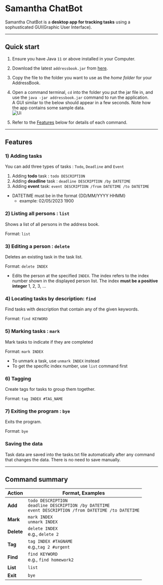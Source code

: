 # Samantha ChatBot

Samantha ChatBot is a **desktop app for tracking tasks** using a sophusticated GUI(Graphic User Interface).

--------------------------------------------------------------------------------------------------------------------

## Quick start

1. Ensure you have Java `11` or above installed in your Computer.

1. Download the latest `addressbook.jar` from [here](https://github.com/se-edu/addressbook-level3/releases).

1. Copy the file to the folder you want to use as the _home folder_ for your AddressBook.

1. Open a command terminal, `cd` into the folder you put the jar file in, and use the `java -jar addressbook.jar`
   command to run the application.<br>
   A GUI similar to the below should appear in a few seconds. Note how the app contains some sample data.<br>
   ![Ui](images/Ui.png)

1. Refer to the [Features](#features) below for details of each command.

--------------------------------------------------------------------------------------------------------------------

## Features

### 1) Adding tasks

You can add three types of tasks : `Todo`, `Deadline` and `Event`

1. Adding **todo** task : `todo DESCRIPTION`
2. Adding **deadline** task : `deadline DESCRIPTION /by DATETIME`
3. Adding **event** task: `event DESCRIPTION /from DATETIME /to DATETIME`

* DATETIME must be in the format {DD/MM/YYYY HHMM}
    * example: 02/05/2023 1900

### 2) Listing all persons : `list`

Shows a list of all persons in the address book.

Format: `list`

### 3) Editing a person : `delete`

Deletes an existing task in the task list.

Format: `delete INDEX`

* Edits the person at the specified `INDEX`. The index refers to the index number shown in the displayed person list.
  The index **must be a positive integer** 1, 2, 3, …​

### 4) Locating tasks by description: `find`

Find tasks with description that contain any of the given keywords.

Format: `find KEYWORD`

### 5) Marking tasks : `mark`

Mark tasks to indicate if they are completed

Format: `mark INDEX`

* To unmark a task, use `unmark INDEX` instead
* To get the specific index number, use `list` command first

### 6) Tagging

Create tags for tasks to group them together.

Format: `tag INDEX #TAG_NAME`

### 7) Exiting the program : `bye`

Exits the program.

Format: `bye`

### Saving the data

Task data are saved into the tasks.txt file automatically after any command that changes the data. There is no need to
save manually.

--------------------------------------------------------------------------------------------------------------------

## Command summary

 Action     | Format, Examples                                                                                                 
------------|------------------------------------------------------------------------------------------------------------------
 **Add**    | `todo DESCRIPTION` <br> `deadline DESCRIPTION /by DATETIME` <br> `event DESCRIPTION /from DATETIME /to DATETIME` 
 **Mark**   | `mark INDEX` <br> `unmark INDEX`                                                                                 
 **Delete** | `delete INDEX`<br> e.g., `delete 2`                                                                              
 **Tag**    | `tag INDEX #TAGNAME` <br> e.g.,`tag 2 #urgent`                                                                   
 **Find**   | `find KEYWORD`<br> e.g., `find homework2`                                                                        
 **List**   | `list`                                                                                                           
 **Exit**   | `bye`                                                                                                            
